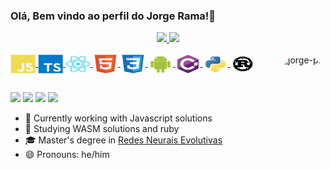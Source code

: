 ### Olá, Bem vindo ao perfil do Jorge Rama!👋

<div align="center">
  <a href="https://github.com/mandoju">
  <img height="180em" src="https://github-readme-stats.vercel.app/api?username=mandoju&show_icons=true&theme=radical&include_all_commits=true&count_private=true"/>
  <img height="180em" src="https://github-readme-stats.vercel.app/api/top-langs/?username=mandoju&layout=compact&langs_count=7&theme=radical"/>
</div>
<div style="display: inline_block"><br>
  <img align="center" alt="Jorge-Js" height="30" width="40" src="https://raw.githubusercontent.com/devicons/devicon/master/icons/javascript/javascript-plain.svg">
  <img align="center" alt="Jorge-Ts" height="30" width="40" src="https://raw.githubusercontent.com/devicons/devicon/master/icons/typescript/typescript-plain.svg">
  <img align="center" alt="Jorge-React" height="30" width="40" src="https://raw.githubusercontent.com/devicons/devicon/master/icons/react/react-original.svg">
  <img align="center" alt="Jorge-HTML" height="30" width="40" src="https://raw.githubusercontent.com/devicons/devicon/master/icons/html5/html5-original.svg">
  <img align="center" alt="Jorge-CSS" height="30" width="40" src="https://raw.githubusercontent.com/devicons/devicon/master/icons/css3/css3-original.svg">
  <img align="center" alt="Jorge-Js" height="30" width="40" src="https://raw.githubusercontent.com/devicons/devicon/master/icons/android/android-plain.svg">
  <img align="center" alt="Jorge-Csharp" height="30" width="40" src="https://raw.githubusercontent.com/devicons/devicon/master/icons/csharp/csharp-original.svg">
  <img align="center" alt="Jorge-Python" height="30" width="40" src="https://raw.githubusercontent.com/devicons/devicon/master/icons/python/python-original.svg">
  <img align="center" alt="Jorge-Rust" height="30" width="40" src="https://raw.githubusercontent.com/devicons/devicon/master/icons/rust/rust-plain.svg">
  <img align="right" alt="jorge-pic" height="150" style="border-radius:50px;" src="https://media2.giphy.com/media/HnKSuvC39SdOM/giphy.gif?cid=ecf05e477xuonp7u63zo40zpeab8b67wf8x4t390lzymy02m&rid=giphy.gif&ct=g">
 
</div>
  
  ##
 
<div> 
  <a href="https://www.youtube.com/user/mandoju1" target="_blank"><img src="https://img.shields.io/badge/YouTube-FF0000?style=for-the-badge&logo=youtube&logoColor=white" target="_blank"></a>
  <a href="https://instagram.com/mandoju" target="_blank"><img src="https://img.shields.io/badge/-Instagram-%23E4405F?style=for-the-badge&logo=instagram&logoColor=white" target="_blank"></a>
 	<a href="https://www.twitch.tv/gotenkiz" target="_blank"><img src="https://img.shields.io/badge/Twitch-9146FF?style=for-the-badge&logo=twitch&logoColor=white" target="_blank"></a>
  <a href="https://www.linkedin.com/in/jorge-rama-krsna-mandoju-29805797/" target="_blank"><img src="https://img.shields.io/badge/-LinkedIn-%230077B5?style=for-the-badge&logo=linkedin&logoColor=white" target="_blank"></a> 
 
</div>
  
  
- 🔭 Currently working with Javascript solutions
- 🌱 Studying WASM solutions and ruby
- 🎓 Master's degree in [Redes Neurais Evolutivas](https://cos.ufrj.br/uploadfile/publicacao/2932.pdf)  
- 😄 Pronouns: he/him
<!-- - 💬 Ask me about ...
- 📫 How to reach me: ...
- ⚡ Fun fact: ... -->
